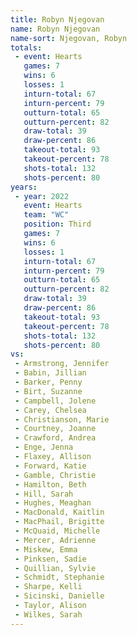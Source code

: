 ```yaml
---
title: Robyn Njegovan
name: Robyn Njegovan
name-sort: Njegovan, Robyn
totals:
 - event: Hearts
   games: 7
   wins: 6
   losses: 1
   inturn-total: 67
   inturn-percent: 79
   outturn-total: 65
   outturn-percent: 82
   draw-total: 39
   draw-percent: 86
   takeout-total: 93
   takeout-percent: 78
   shots-total: 132
   shots-percent: 80
years:
 - year: 2022
   event: Hearts
   team: "WC"
   position: Third
   games: 7
   wins: 6
   losses: 1
   inturn-total: 67
   inturn-percent: 79
   outturn-total: 65
   outturn-percent: 82
   draw-total: 39
   draw-percent: 86
   takeout-total: 93
   takeout-percent: 78
   shots-total: 132
   shots-percent: 80
vs:
 - Armstrong, Jennifer
 - Babin, Jillian
 - Barker, Penny
 - Birt, Suzanne
 - Campbell, Jolene
 - Carey, Chelsea
 - Christianson, Marie
 - Courtney, Joanne
 - Crawford, Andrea
 - Enge, Jenna
 - Flaxey, Allison
 - Forward, Katie
 - Gamble, Christie
 - Hamilton, Beth
 - Hill, Sarah
 - Hughes, Meaghan
 - MacDonald, Kaitlin
 - MacPhail, Brigitte
 - McQuaid, Michelle
 - Mercer, Adrienne
 - Miskew, Emma
 - Pinksen, Sadie
 - Quillian, Sylvie
 - Schmidt, Stephanie
 - Sharpe, Kelli
 - Sicinski, Danielle
 - Taylor, Alison
 - Wilkes, Sarah
---
```

